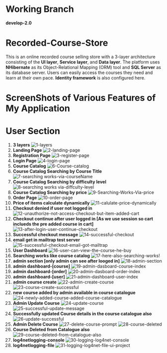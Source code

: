 # Working Branch
**develop-2.0**
# Recorded-Course-Store
This is an online recorded course selling store with a 3-layer architecture consisting of the **UI layer**, **Service layer**, and **Data layer**. The platform uses **NHibernate** as its Object-Relational Mapping (ORM) tool and **SQL Server** as its database server. Users can easily access the courses they need and learn at their own pace.
**Identity framework** is also configured here.
# ScreenShots of Various Features of My Application
# User Section #
1. **3 layers** ![1-layers](https://github.com/NakibBracu/Recorded-Course-Store/assets/77340620/d9a27b38-41bb-4fdf-8fd8-3ac1d6e05230)
2. **Landing Page**  ![2-landing-page](https://github.com/NakibBracu/Recorded-Course-Store/assets/77340620/7f4c613f-7949-4e27-8b1d-ad1060d0a44c)
3. **Registration Page** ![3-register-page](https://github.com/NakibBracu/Recorded-Course-Store/assets/77340620/f3eadb9d-c832-46d0-a7e9-8f5244f00185)
4. **Login Page** ![4-login-page](https://github.com/NakibBracu/Recorded-Course-Store/assets/77340620/2d8ed58b-2b0f-4a23-b89a-fdbfa29595af)
5. **Course Catalog** ![6-Course-catalog](https://github.com/NakibBracu/Recorded-Course-Store/assets/77340620/9770f38c-c8cb-4ac8-9a85-1224904e3536)
6. **Course Catalog Searching by Course Title** ![7-searching works-via-courseName](https://github.com/NakibBracu/Recorded-Course-Store/assets/77340620/01787943-801c-45e2-afb1-b8b1289de93e)
7. **Course Catalog Searching by difficulty level** ![8-searching works via-diffculty-level](https://github.com/NakibBracu/Recorded-Course-Store/assets/77340620/ddc38dd2-6102-414a-b6f2-fa47ea475883)
8. **Course Catalog Searching by price** ![9-Searching-Works-Via-price](https://github.com/NakibBracu/Recorded-Course-Store/assets/77340620/fef44e5a-927e-43b9-be2c-e2f72c3c94ac)
9. **Order Page** ![10-order-page](https://github.com/NakibBracu/Recorded-Course-Store/assets/77340620/2dd4156b-f404-4187-ab95-92e2a68c9836)
10. **Price of items calculate dynamically** ![11-calulate-price-dynamically](https://github.com/NakibBracu/Recorded-Course-Store/assets/77340620/212720ec-c2fc-4ecd-83bb-84686be9b9ab)
11. **Checkout denied if user not logged in** ![12-unauthorize-not-access-checkout-but-item-added-cart](https://github.com/NakibBracu/Recorded-Course-Store/assets/77340620/3fa3cb1c-44b3-420f-a7f7-62ddaa6861a2)
12. **Checkout continue after user logged in [As we use session so cart inclueds the pre added course in cart]** ![13-after-login-user-continue-checkout](https://github.com/NakibBracu/Recorded-Course-Store/assets/77340620/369c6707-0f0e-4e38-b9da-6254a4cc3e3f)
13. **Successful checkout message** ![14-successful-checkout](https://github.com/NakibBracu/Recorded-Course-Store/assets/77340620/a16cd4cf-f67b-4640-a142-708873329f7a)
14. **email get in mailtrap test server** ![15-successful-checkout-email-got-mailtrap](https://github.com/NakibBracu/Recorded-Course-Store/assets/77340620/9e8bfb02-df18-4279-a0b9-9fbd73f6abcd)
15. **User Dashboard** ![16-user-can-view-the-course-he-buy](https://github.com/NakibBracu/Recorded-Course-Store/assets/77340620/3fef4db4-0dde-496d-a37e-70abaa17a3a7)
16. **Searching works like course catalog** ![17-here-also-searching-works!](https://github.com/NakibBracu/Recorded-Course-Store/assets/77340620/b4cb1439-50e6-449d-9edd-6467da591fda)
17. **admin section [only admin can see after looged in]** ![18-admin-section](https://github.com/NakibBracu/Recorded-Course-Store/assets/77340620/e69d9a91-b251-43e3-99e1-bc197e374392)
18. **admin dashboard-[course]**  ![19-admin-dasboard-course-index](https://github.com/NakibBracu/Recorded-Course-Store/assets/77340620/5fb4b111-3951-4ead-84b4-351e65f0759e)
19. **admin dashboard-[order]** ![20-admin-dasboard-order-index](https://github.com/NakibBracu/Recorded-Course-Store/assets/77340620/2885aa80-4265-4562-b3d3-55fd025f89a7)
20. **admin dashboard-[user]** ![21-admin-dashboard-user-index](https://github.com/NakibBracu/Recorded-Course-Store/assets/77340620/412beff2-3f3a-4391-9576-4d897ae9085d)
21. **admin course create**
    ![22-admin-create-course](https://github.com/NakibBracu/Recorded-Course-Store/assets/77340620/511897bd-1ae2-4c11-a152-7e3104a8baa2)
    ![23-course-create-successful](https://github.com/NakibBracu/Recorded-Course-Store/assets/77340620/5a268d18-83ba-46f9-b417-b43d10b231ab)
22. **new course added by admin available in course catalogue** ![24-newly-added-course-added-course-catalogue](https://github.com/NakibBracu/Recorded-Course-Store/assets/77340620/e06032cb-c3a9-4d98-ab77-704eb0ebf7ae)
23. **Admin Update Course**
    ![24-update-course](https://github.com/NakibBracu/Recorded-Course-Store/assets/77340620/d1f0993e-412f-4a2f-9eae-64a406a8c306)
    ![25-successful-update-message](https://github.com/NakibBracu/Recorded-Course-Store/assets/77340620/29bb51e9-7040-4485-b287-0d0fcdeb9dc3)
24. **Successfully updated Course details in the course catalogue also**    
    ![26-update-successful](https://github.com/NakibBracu/Recorded-Course-Store/assets/77340620/69b82596-f12b-4d01-a2a6-92168df82486)
25. **Admin Delete Course**
     ![27-delete-course-prompt](https://github.com/NakibBracu/Recorded-Course-Store/assets/77340620/47e9b0f3-6fbb-43f1-8b16-61aac8dff1cd)
     ![28-course-deleted](https://github.com/NakibBracu/Recorded-Course-Store/assets/77340620/e4c9910d-1dd9-4f63-8899-5995e3e2fad4)
26. **Course Deleted from Catalogue also**
     ![29-course-deleted-from-catalogue-also](https://github.com/NakibBracu/Recorded-Course-Store/assets/77340620/a401686a-2a05-476e-bdad-8abc598c0b26)
27. **log4netlogging-console** ![30-logging-log4net-console](https://github.com/NakibBracu/Recorded-Course-Store/assets/77340620/e32f14e1-1720-4ef1-b23d-98aba92d8d79)
28. **log4netlogging-file** ![31-logging-log4net-file-ui-project](https://github.com/NakibBracu/Recorded-Course-Store/assets/77340620/b98340af-91d6-4d15-a78b-8422f2bb9239)
